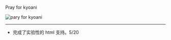 Pray for kyoani

![pary for kyoani](https://live.staticflickr.com/65535/48336411926_8f04771c21_k_d.jpg)

---

+ 完成了实验性的 html 支持。<time>5/20</time>
